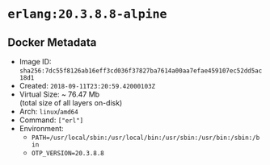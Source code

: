 # `erlang:20.3.8.8-alpine`

## Docker Metadata

- Image ID: `sha256:7dc55f8126ab16eff3cd036f37827ba7614a00aa7efae459107ec52dd5ac18d1`
- Created: `2018-09-11T23:20:59.42000103Z`
- Virtual Size: ~ 76.47 Mb  
  (total size of all layers on-disk)
- Arch: `linux`/`amd64`
- Command: `["erl"]`
- Environment:
  - `PATH=/usr/local/sbin:/usr/local/bin:/usr/sbin:/usr/bin:/sbin:/bin`
  - `OTP_VERSION=20.3.8.8`
